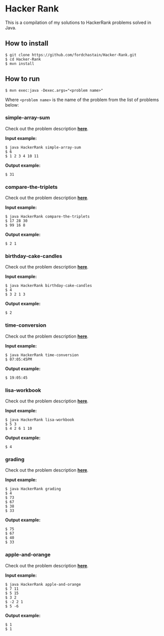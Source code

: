 # Hacker Rank

This is a compilation of my solutions to HackerRank problems solved in Java.

## How to install

```
$ git clone https://github.com/fordchastain/Hacker-Rank.git
$ cd Hacker-Rank
$ mvn install
```

## How to run

```
$ mvn exec:java -Dexec.args="<problem name>"
```

Where `<problem name>` is the name of the problem from the list of problems below:

### simple-array-sum

Check out the problem description **[here](https://www.hackerrank.com/challenges/simple-array-sum/problem)**.

**Input example:**
```
$ java HackerRank simple-array-sum
$ 6
$ 1 2 3 4 10 11
```

**Output example:**
```
$ 31
```

### compare-the-triplets

Check out the problem description **[here](https://www.hackerrank.com/challenges/compare-the-triplets/problem)**.

**Input example:**
```
$ java HackerRank compare-the-triplets
$ 17 28 30
$ 99 16 8
```

**Output example:**
```
$ 2 1
```

### birthday-cake-candles

Check out the problem description **[here](https://www.hackerrank.com/challenges/birthday-cake-candles/problem)**.

**Input example:**
```
$ java HackerRank birthday-cake-candles
$ 4
$ 3 2 1 3
```

**Output example:**
```
$ 2
```

### time-conversion

Check out the problem description **[here](https://www.hackerrank.com/challenges/time-conversion/problem)**.

**Input example:**
```
$ java HackerRank time-conversion
$ 07:05:45PM
```

**Output example:**
```
$ 19:05:45
```

### lisa-workbook

Check out the problem description **[here](https://www.hackerrank.com/challenges/lisa-workbook/problem)**.

**Input example:**
```
$ java HackerRank lisa-workbook
$ 5 3
$ 4 2 6 1 10
```

**Output example:**
```
$ 4
```

### grading

Check out the problem description **[here](https://www.hackerrank.com/challenges/grading/problem)**.

**Input example:**
```
$ java HackerRank grading
$ 4
$ 73
$ 67
$ 38
$ 33
```

**Output example:**
```
$ 75
$ 67
$ 40
$ 33
```

### apple-and-orange

Check out the problem description **[here](https://www.hackerrank.com/challenges/apple-and-orange/problem)**.

**Input example:**
```
$ java HackerRank apple-and-orange
$ 7 11
$ 5 15
$ 3 2
$ -2 2 1
$ 5 -6
```

**Output example:**
```
$ 1
$ 1
```